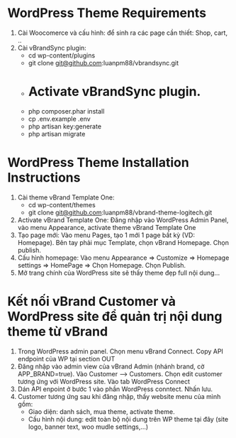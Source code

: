 # WordPress Theme Requirements
   1. Cài Woocomerce và cấu hình: để sinh ra các page cần thiết: Shop, cart, ..
   2. Cài vBrandSync plugin:
      - cd wp-content/plugins
      - git clone git@github.com:luanpm88/vbrandsync.git
      - # Activate vBrandSync plugin.
      - php composer.phar install
      - cp .env.example .env
      - php artisan key:generate
      - php artisan migrate

# WordPress Theme Installation Instructions
   1. Cài theme vBrand Template One:
      - cd wp-content/themes
      - git clone git@github.com:luanpm88/vbrand-theme-logitech.git
   2. Activate vBrand Template One: Đăng nhập vào WordPress Admin Panel, vào menu Appearance, activate theme vBrand Template One
   3. Tạo page mới: Vào menu Pages, tạo 1 mới 1 page bất kỳ (VD: Homepage). Bên tay phải mục Template, chọn vBrand Homepage. Chọn publish.
   4. Cấu hình homepage: Vào menu Appearance => Customize => Homepage settings => HomePage => Chọn Homepage. Chọn Publish.
   5. Mở trang chính của WordPress site sẽ thấy theme đẹp full nội dung...

# Kết nối vBrand Customer và WordPress site để quản trị nội dung theme từ vBrand
   1. Trong WordPress admin panel. Chọn menu vBrand Connect. Copy API endpoint của WP tại section OUT
   2. Đăng nhập vào admin view của vBrand Admin (nhánh brand, cờ APP_BRAND=true). Vào Customer --> Customers. Chọn edit customer tương ứng với WordPress site. Vào tab WordPress Connect
   3. Dán API enpoint ở bước 1 vào phần WordPress conntect. Nhấn lưu.
   4. Customer tương ứng sau khi đăng nhập, thấy website menu của mình gồm:
      - Giao diện: danh sách, mua theme, activate theme.
      - Cấu hình nội dung: edit toàn bộ nội dung trên WP theme tại đây (site logo, banner text, woo mudle settings,...)
